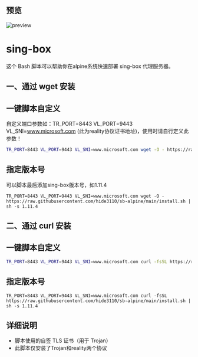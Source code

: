 ## 预览

![preview](预览.png)

# sing-box

这个 Bash 脚本可以帮助你在alpine系统快速部署 sing-box 代理服务器。

## 一、通过 wget 安装
## 一键脚本自定义
自定义端口参数如：TR_PORT=8443 VL_PORT=9443 VL_SNI=www.microsoft.com (此为reality协议证书地址)，使用时请自行定义此参数！
```bash
TR_PORT=8443 VL_PORT=9443 VL_SNI=www.microsoft.com wget -O - https://raw.githubusercontent.com/hide3110/sb-alpine/main/install.sh | sh
```
## 指定版本号
可以脚本最后添加sing-box版本号，如1.11.4
```
TR_PORT=8443 VL_PORT=9443 VL_SNI=www.microsoft.com wget -O - https://raw.githubusercontent.com/hide3110/sb-alpine/main/install.sh | sh -s 1.11.4
```

## 二、通过 curl 安装
## 一键脚本自定义
```bash
TR_PORT=8443 VL_PORT=9443 VL_SNI=www.microsoft.com curl -fsSL https://raw.githubusercontent.com/hide3110/sb-alpine/main/install.sh | sh
```
## 指定版本号
```
TR_PORT=8443 VL_PORT=9443 VL_SNI=www.microsoft.com curl -fsSL https://raw.githubusercontent.com/hide3110/sb-alpine/main/install.sh | sh -s 1.11.4
```


## 详细说明

- 脚本使用的自签 TLS 证书（用于 Trojan）
- 此脚本仅安装了Trojan和reality两个协议


